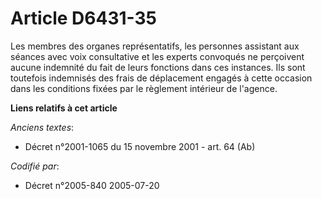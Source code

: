 # Article D6431-35

Les membres des organes représentatifs, les personnes assistant aux séances avec voix consultative et les experts convoqués
ne perçoivent aucune indemnité du fait de leurs fonctions dans ces instances. Ils sont toutefois indemnisés des frais de
déplacement engagés à cette occasion dans les conditions fixées par le règlement intérieur de l'agence.

**Liens relatifs à cet article**

_Anciens textes_:

  - Décret n°2001-1065 du 15 novembre 2001 - art. 64 (Ab)

_Codifié par_:

  - Décret n°2005-840 2005-07-20
